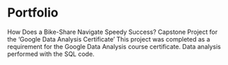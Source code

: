 # Portfolio
How Does a Bike-Share Navigate Speedy Success?
Capstone Project for the ‘Google Data Analysis Certificate’
This project was completed as a requirement for the Google Data Analysis course certificate.
Data analysis performed with the SQL code.
